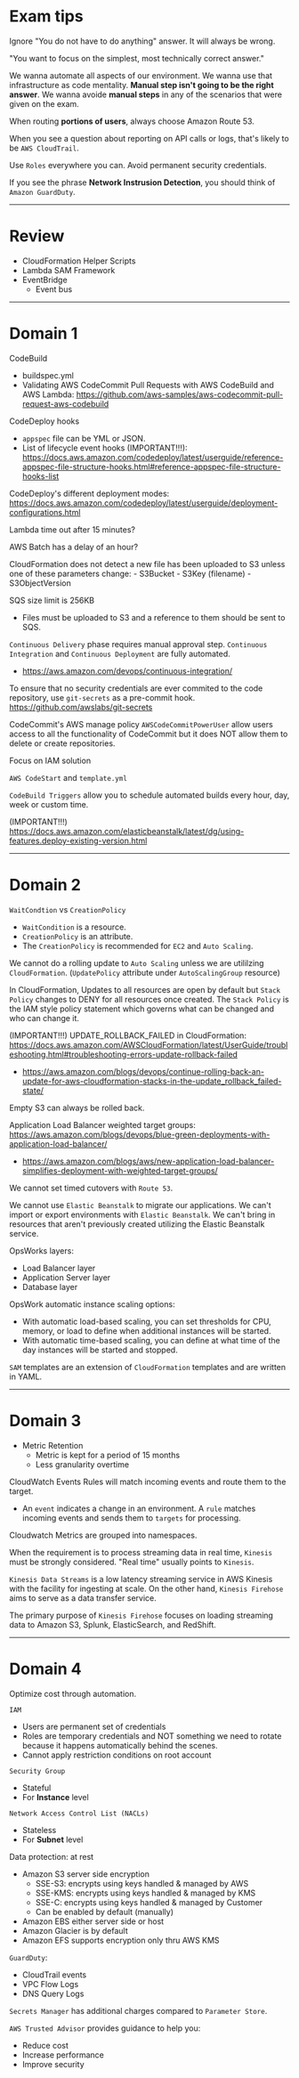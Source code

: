 # Exam tips

Ignore "You do not have to do anything" answer. It will always be wrong.

"You want to focus on the simplest, most technically correct answer."

We wanna automate all aspects of our environment. We wanna use that infrastructure as code mentality. **Manual step isn't going to be the right answer**. We wanna avoide **manual steps** in any of the scenarios that were given on the exam.

When routing **portions of users**, always choose Amazon Route 53.

When you see a question about reporting on API calls or logs, that's likely to be `AWS CloudTrail`.

Use `Roles` everywhere you can. Avoid permanent security credentials.

If you see the phrase **Network Instrusion Detection**, you should think of `Amazon GuardDuty`.

----------

# Review

- CloudFormation Helper Scripts
- Lambda SAM Framework
- EventBridge 
  - Event bus

----------

# Domain 1

CodeBuild
  - buildspec.yml
  - Validating AWS CodeCommit Pull Requests with AWS CodeBuild and AWS Lambda: https://github.com/aws-samples/aws-codecommit-pull-request-aws-codebuild
  
CodeDeploy hooks
  - `appspec` file can be YML or JSON.
  - List of lifecycle event hooks (IMPORTANT!!!): https://docs.aws.amazon.com/codedeploy/latest/userguide/reference-appspec-file-structure-hooks.html#reference-appspec-file-structure-hooks-list

CodeDeploy's different deployment modes: https://docs.aws.amazon.com/codedeploy/latest/userguide/deployment-configurations.html

Lambda time out after 15 minutes?

AWS Batch has a delay of an hour?

CloudFormation does not detect a new file has been uploaded to S3 unless one of these parameters change: - S3Bucket - S3Key (filename) - S3ObjectVersion

SQS size limit is 256KB
  - Files must be uploaded to S3 and a reference to them should be sent to SQS.

`Continuous Delivery` phase requires manual approval step. `Continuous Integration` and `Continuous Deployment` are fully automated.
  - https://aws.amazon.com/devops/continuous-integration/


To ensure that no security credentials are ever commited to the code repository, use `git-secrets` as a pre-commit hook. https://github.com/awslabs/git-secrets

CodeCommit's AWS manage policy `AWSCodeCommitPowerUser` allow users access to all the functionality of CodeCommit but it does NOT allow them to delete or create repositories.

Focus on IAM solution


`AWS CodeStart` and `template.yml`


`CodeBuild Triggers` allow you to schedule automated builds every hour, day, week or custom time.


(IMPORTANT!!!) https://docs.aws.amazon.com/elasticbeanstalk/latest/dg/using-features.deploy-existing-version.html

----------

# Domain 2

`WaitCondtion` vs `CreationPolicy`
  - `WaitCondition` is a resource.
  - `CreationPolicy` is an attribute.
  - The `CreationPolicy` is recommended for `EC2` and `Auto Scaling`.

We cannot do a rolling update to `Auto Scaling` unless we are utililzing `CloudFormation`. (`UpdatePolicy` attribute under `AutoScalingGroup` resource)

In CloudFormation, Updates to all resources are open by default but `Stack Policy` changes to DENY for all resources once created. The `Stack Policy` is the IAM style policy statement which governs what can be changed and who can change it.

(IMPORTANT!!!) UPDATE_ROLLBACK_FAILED in CloudFormation: https://docs.aws.amazon.com/AWSCloudFormation/latest/UserGuide/troubleshooting.html#troubleshooting-errors-update-rollback-failed
  - https://aws.amazon.com/blogs/devops/continue-rolling-back-an-update-for-aws-cloudformation-stacks-in-the-update_rollback_failed-state/

Empty S3 can always be rolled back.

Application Load Balancer weighted target groups: https://aws.amazon.com/blogs/devops/blue-green-deployments-with-application-load-balancer/
  - https://aws.amazon.com/blogs/aws/new-application-load-balancer-simplifies-deployment-with-weighted-target-groups/
  
We cannot set timed cutovers with `Route 53`.

We cannot use `Elastic Beanstalk` to migrate our applications. We can't import or export environments with `Elastic Beanstalk`.
We can't bring in resources that aren't previously created utilizing the Elastic Beanstalk service.

OpsWorks layers:
  - Load Balancer layer
  - Application Server layer
  - Database layer

OpsWork automatic instance scaling options:
  - With automatic load-based scaling, you can set thresholds for CPU, memory, or load to define when additional instances will be started. 
  - With automatic time-based scaling, you can define at what time of the day instances will be started and stopped.

`SAM` templates are an extension of `CloudFormation` templates and are written in YAML.

----------

# Domain 3

- Metric Retention
  - Metric is kept for a period of 15 months
  - Less granularity overtime

CloudWatch Events Rules will match incoming events and route them to the target.
  - An `event` indicates a change in an environment. A `rule` matches incoming events and sends them to `targets` for processing.
  
Cloudwatch Metrics are grouped into namespaces.

When the requirement is to process streaming data in real time, `Kinesis` must be strongly considered. "Real time" usually points to `Kinesis`.

`Kinesis Data Streams` is a low latency streaming service in AWS Kinesis with the facility for ingesting at scale. On the other hand, `Kinesis Firehose` aims to serve as a data transfer service.

The primary purpose of `Kinesis Firehose` focuses on loading streaming data to Amazon S3, Splunk, ElasticSearch, and RedShift. 

----------

# Domain 4

Optimize cost through automation.

`IAM`
  - Users are permanent set of credentials
  - Roles are temporary credentials and NOT something we need to rotate because it happens automatically behind the scenes.
  - Cannot apply restriction conditions on root account

`Security Group`
  - Stateful
  - For **Instance** level

`Network Access Control List (NACLs)`
  - Stateless
  - For **Subnet** level

Data protection: at rest
  - Amazon S3 server side encryption
    - SSE-S3: encrypts using keys handled & managed by AWS
    - SSE-KMS: encrypts using keys handled & managed by KMS
    - SSE-C: encrypts using keys handled & managed by Customer
    - Can be enabled by default (manually)
  - Amazon EBS either server side or host
  - Amazon Glacier is by default
  - Amazon EFS supports encryption only thru AWS KMS

`GuardDuty`:
  - CloudTrail events
  - VPC Flow Logs
  - DNS Query Logs

`Secrets Manager` has additional charges compared to `Parameter Store`.

`AWS Trusted Advisor` provides guidance to help you:
  - Reduce cost
  - Increase performance
  - Improve security
